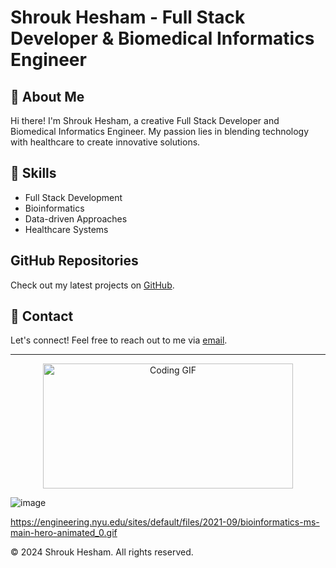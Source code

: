 # Shrouk Hesham - Full Stack Developer & Biomedical Informatics Engineer

## 🌸 About Me

Hi there! I'm Shrouk Hesham, a creative Full Stack Developer and Biomedical Informatics Engineer. My passion lies in blending technology with healthcare to create innovative solutions.

## 🚀 Skills

- Full Stack Development
- Bioinformatics
- Data-driven Approaches
- Healthcare Systems

## GitHub Repositories

Check out my latest projects on [GitHub](https://github.com/SHrouk-Hesh).

## 💌 Contact

Let's connect! Feel free to reach out to me via [email](Shr.Hesham@nu.edu.eg).

---

<div align="center">
  <img src="your-gif-url.gif" alt="Coding GIF" width="400" height="200">
</div>

![image](https://github.com/SHrouk-Hesh/SHrouk-Hesh/assets/121517766/fed2c518-e69c-49a9-a063-d49dabc546c7)

https://engineering.nyu.edu/sites/default/files/2021-09/bioinformatics-ms-main-hero-animated_0.gif

© 2024 Shrouk Hesham. All rights reserved.
